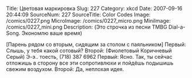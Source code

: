 Title: Цветовая маркировка 
Slug: 227 
Category: xkcd 
Date: 2007-09-16 20:44:09 
SourceNum: 227 
SourceTitle: Color Codes 
Image: /comics/0227.png 
MicroImage: /comics/0227_micro.png 
MiniImage: /comics/0227_mini.png 
Description: (Это строчка из песни TMBG Dial-a-Song. Экономлю ваше время) 

[Парень рядом со вторым, сидящим за столом с паяльником]
Первый: Слышь, у тебя какой сотовый?
Второй: (Фиолетовый Коричневый Серый) Э-э.. тоесть, (718) 387 6962
Первый: Ясно. Так, ты сейчас отложишь в сторону все эти сопротивлюхи и пойдёшь подышишь свежим воздухом.
Второй: Да, неплохая идея.